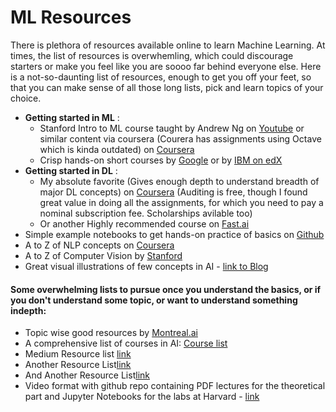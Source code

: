 # ML Resources
There is plethora of resources available online to learn Machine Learning. At times, the list of resources is overwhemling, which could discourage starters or make you feel like you are soooo far behind everyone else. Here is a not-so-daunting list of resources, enough to get you off your feet, so that you can make sense of all those long lists, pick and learn topics of your choice.

- **Getting started in ML** : 
    - Stanford Intro to ML course taught by Andrew Ng on [Youtube](https://www.youtube.com/watch?v=jGwO_UgTS7I&amp=&index=1) or similar content via coursera (Courera has assignments using Octave which is kinda outdated) on [Coursera](https://www.coursera.org/learn/machine-learning#syllabu)
    - Crisp hands-on short courses by [Google](https://developers.google.com/machine-learning/crash-course) or by [IBM on edX](https://www.edx.org/course/machine-learning-with-python-a-practical-introduct)
- **Getting started in DL** : 
    - My absolute favorite (Gives enough depth to understand breadth of major DL concepts) on [Coursera](https://www.coursera.org/specializations/deep-learning) (Auditing is free, though I found great value in doing all the assignments, for which you need to pay a nominal subscription fee. Scholarships avilable too)
    - Or another Highly recommended course on [Fast.ai](https://course.fast.ai/)
- Simple example notebooks to get hands-on practice of basics on [Github](https://github.com/rasbt/python-machine-learning-book-2nd-edition)
- A to Z of NLP concepts on [Coursera](https://www.coursera.org/specializations/natural-language-processing)
- A to Z of Computer Vision by [Stanford](http://vision.stanford.edu/teaching/cs231n/)
- Great visual illustrations of few concepts in AI - [link to Blog](http://jalammar.github.io/)

#### Some overwhelming lists to pursue once you understand the basics, or if you don't understand some topic, or want to understand something indepth:
- Topic wise good resources by [Montreal.ai](https://montrealartificialintelligence.com/academy/)
- A comprehensive list of courses in AI: [Course list](https://deep-learning-drizzle.github.io/)
- Medium Resource list [link](https://medium.com/machine-learning-in-practice/my-curated-list-of-ai-and-machine-learning-resources-from-around-the-web-9a97823b8524)
- Another Resource List[link](https://github.com/soaicbe/ai_all_resources) 
- And Another Resource List[link](https://github.com/josephmisiti/awesome-machine-learning)
- Video format with github repo containing PDF lectures for the theoretical part and Jupyter Notebooks for the labs at Harvard - [link](https://github.com/Harvard-IACS/2019-CS109A)
